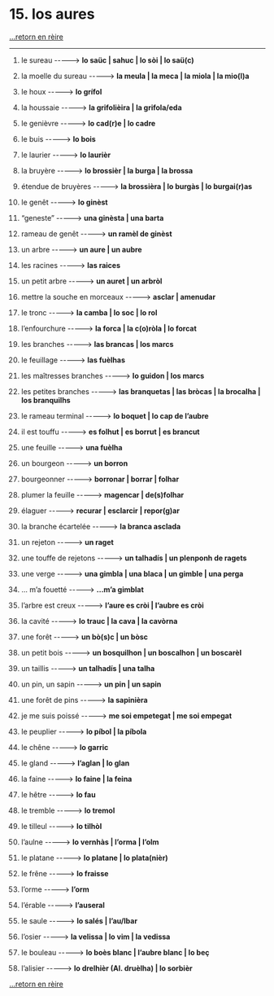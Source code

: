 # 15. los aures

[...retorn en rèire](../sommaire.md)

---

1. le sureau -----> **lo saüc | sahuc | lo sòi | lo saü(c)**

2. la moelle du sureau -----> **la meula | la meca | la miola | la mio(l)a**

3. le houx -----> **lo grífol**

4. la houssaie -----> **la grifolièira | la grifola/eda**

5. le genièvre -----> **lo cad(r)e | lo cadre**

6. le buis -----> **lo bois**

7. le laurier -----> **lo laurièr**

8. la bruyère -----> **lo brossièr | la burga | la brossa**

9. étendue de bruyères -----> **la brossièra | lo burgàs | lo burgai(r)as**

10. le genêt -----> **lo ginèst**

11. “geneste” -----> **una ginèsta | una barta**

12. rameau de genêt -----> **un ramèl de ginèst**

13. un arbre -----> **un aure | un aubre**

14. les racines -----> **las raices**

15. un petit arbre -----> **un auret | un arbròl**

16. mettre la souche en morceaux -----> **asclar | amenudar**

17. le tronc -----> **la camba | lo soc | lo rol**

18. l’enfourchure -----> **la forca | la c(o)ròla | lo forcat**

19. les branches -----> **las brancas | los marcs**

20. le feuillage -----> **las fuèlhas**

21. les maîtresses branches -----> **lo guidon | los marcs**

22. les petites branches -----> **las branquetas | las bròcas | la brocalha | los branquilhs**

23. le rameau terminal -----> **lo boquet | lo cap de l’aubre**

24. il est touffu -----> **es folhut | es borrut | es brancut**

25. une feuille -----> **una fuèlha**

26. un bourgeon -----> **un borron**

27. bourgeonner -----> **borronar | borrar | folhar**

28. plumer la feuille -----> **magencar | de(s)folhar**

29. élaguer -----> **recurar | esclarcir | repor(g)ar**

30. la branche écartelée -----> **la branca asclada**

31. un rejeton -----> **un raget**

32. une touffe de rejetons -----> **un talhadís | un plenponh de ragets**

33. une verge -----> **una gimbla | una blaca | un gimble | una perga**

34. ... m’a fouetté -----> **...m’a gimblat**

35. l’arbre est creux -----> **l’aure es cròi | l’aubre es cròi**

36. la cavité -----> **lo trauc | la cava | la cavòrna**

37. une forêt -----> **un bò(s)c | un bòsc**

38. un petit bois -----> **un bosquilhon | un boscalhon | un boscarèl**

39. un taillis -----> **un talhadís | una talha**

40. un pin, un sapin -----> **un pin | un sapin**

41. une forêt de pins -----> **la sapinièra**

42. je me suis poissé -----> **me soi empetegat | me soi empegat**

43. le peuplier -----> **lo píbol | la píbola**

44. le chêne -----> **lo garric**

45. le gland -----> **l’aglan | lo glan**

46. la faine -----> **lo faine | la feina**

47. le hêtre -----> **lo fau**

48. le tremble -----> **lo tremol**

49. le tilleul -----> **lo tilhòl**

50. l’aulne -----> **lo vernhàs | l’orma | l’olm**

51. le platane -----> **lo platane | lo plata(nièr)**

52. le frêne -----> **lo fraisse**

53. l’orme -----> **l’orm**

54. l’érable -----> **l’auseral**

55. le saule -----> **lo salés | l’au/lbar**

56. l’osier -----> **la velissa | lo vim | la vedissa**

57. le bouleau -----> **lo boès blanc | l’aubre blanc | lo beç**

58. l’alisier -----> **lo drelhièr  (Al. druèlha) | lo sorbièr**

[...retorn en rèire](../sommaire.md)
